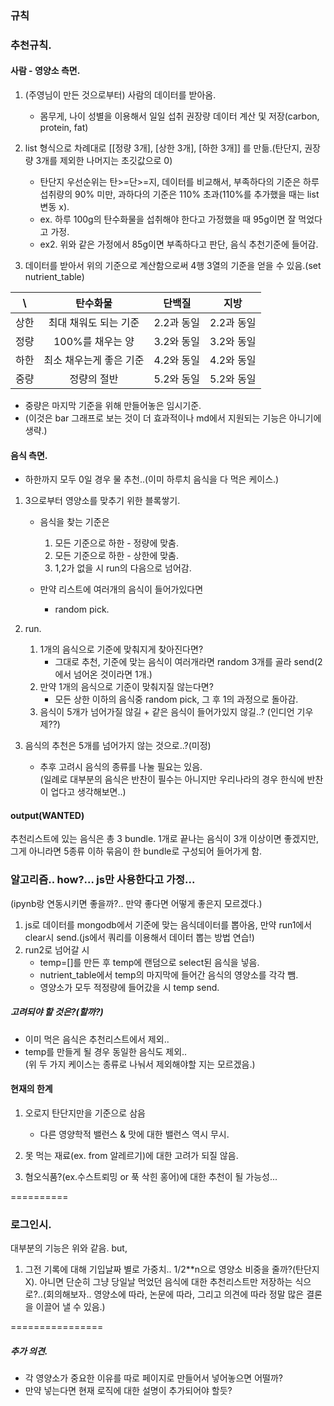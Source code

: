 ### 규칙

### 추천규칙.

#### 사람 - 영양소 측면.

1. (주영님이 만든 것으로부터) 사람의 데이터를 받아옴.

    - 몸무게, 나이 성별을 이용해서 일일 섭취 권장량 데이터 계산 및 저장(carbon, protein, fat)

2. list 형식으로 차례대로 [[정량 3개], [상한 3개], [하한 3개]] 를 만듦.(탄단지, 권장량 3개를 제외한 나머지는 초깃값으로 0)

    - 탄단지 우선순위는 탄>=단>=지, 데이터를 비교해서, 부족하다의 기준은 하루 섭취량의 90% 미만, 과하다의 기준은 110% 초과(110%를 추가했을 때는 list 변동 x).
    - ex. 하루 100g의 탄수화물을 섭취해야 한다고 가정했을 때 95g이면 잘 먹었다고 가정.
    - ex2. 위와 같은 가정에서 85g이면 부족하다고 판단, 음식 추천기준에 들어감.

3. 데이터를 받아서 위의 기준으로 계산함으로써 4행 3열의 기준을 얻을 수 있음.(set nutrient_table)

|  \   |        탄수화물         |   단백질   |    지방    |
| :--: | :---------------------: | :--------: | :--------: |
| 상한 |  최대 채워도 되는 기준  | 2.2과 동일 | 2.2과 동일 |
| 정량 |    100%를 채우는 양     | 3.2와 동일 | 3.2와 동일 |
| 하한 | 최소 채우는게 좋은 기준 | 4.2와 동일 | 4.2와 동일 |
| 중량 |       정량의 절반       | 5.2와 동일 | 5.2와 동일 |

-   중량은 마지막 기준을 위해 만들어놓은 임시기준.
-   (이것은 bar 그래프로 보는 것이 더 효과적이나 md에서 지원되는 기능은 아니기에 생략.)

#### 음식 측면.

-   하한까지 모두 0일 경우 물 추천..(이미 하루치 음식을 다 먹은 케이스.)

1. 3으로부터 영양소를 맞추기 위한 블록쌓기.

    - 음식을 찾는 기준은

        1. 모든 기준으로 하한 - 정량에 맞춤.
        2. 모든 기준으로 하한 - 상한에 맞춤.
        3. 1,2가 없을 시 run의 다음으로 넘어감.

    - 만약 리스트에 여러개의 음식이 들어가있다면
        - random pick.

2. run.

    1. 1개의 음식으로 기준에 맞춰지게 찾아진다면?
        - 그대로 추천, 기준에 맞는 음식이 여러개라면 random 3개를 골라 send(2에서 넘어온 것이라면 1개.)
    2. 만약 1개의 음식으로 기준이 맞춰지질 않는다면?
        - 모든 상한 이하의 음식중 random pick, 그 후 1의 과정으로 돌아감.
    3. 음식이 5개가 넘어가질 않길 + 같은 음식이 들어가있지 않길..? (인디언 기우제??)

3. 음식의 추천은 5개를 넘어가지 않는 것으로..?(미정)
    - 추후 고려시 음식의 종류를 나눌 필요는 있음.  
      (일례로 대부분의 음식은 반찬이 필수는 아니지만 우리나라의 경우 한식에 반찬이 업다고 생각해보면..)

#### output(WANTED)

추천리스트에 있는 음식은 총 3 bundle. 1개로 끝나는 음식이 3개 이상이면 좋겠지만, 그게 아니라면 5종류 이하 묶음이 한 bundle로 구성되어 들어가게 함.

### 알고리즘.. how?... js만 사용한다고 가정...

(ipynb랑 연동시키면 좋을까?.. 만약 좋다면 어떻게 좋은지 모르겠다.)

1. js로 데이터를 mongodb에서 기준에 맞는 음식데이터를 뽑아옴, 만약 run1에서 clear시 send.(js에서 쿼리를 이용해서 데이터 뽑는 방법 연습!)
2. run2로 넘어갈 시
    - temp=[]를 만든 후 temp에 랜덤으로 select된 음식을 넣음.
    - nutrient_table에서 temp의 마지막에 들어간 음식의 영양소를 각각 뺌.
    - 영양소가 모두 적정량에 들어갔을 시 temp send.

##### 고려되야 할 것은?(할까?)

-   이미 먹은 음식은 추천리스트에서 제외..
-   temp를 만들게 될 경우 동일한 음식도 제외..  
    (위 두 가지 케이스는 종류로 나눠서 제외해야할 지는 모르겠음.)

#### 현재의 한계

1.  오로지 탄단지만을 기준으로 삼음

    -   다른 영양학적 밸런스 & 맛에 대한 밸런스 역시 무시.

2.  못 먹는 재료(ex. from 알레르기)에 대한 고려가 되질 않음.
3.  혐오식품?(ex.수스트뢰밍 or 푹 삭힌 홍어)에 대한 추천이 될 가능성...

==========

### 로그인시.

대부분의 기능은 위와 같음. but,

1. 그전 기록에 대해 기입날짜 별로 가중치.. 1/2\*\*n으로 영양소 비중을 줄까?(탄단지 X). 아니면 단순히 그냥 당일날 먹었던 음식에 대한 추천리스트만 저장하는 식으로?..(회의해보자.. 영양소에 따라, 논문에 따라, 그리고 의견에 따라 정말 많은 결론을 이끌어 낼 수 있음.)

================

##### 추가 의견.

-   각 영양소가 중요한 이유를 따로 페이지로 만들어서 넣어놓으면 어떨까?
-   만약 넣는다면 현재 로직에 대한 설명이 추가되어야 할듯?
